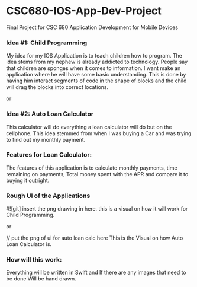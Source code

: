 # CSC680-IOS-App-Dev-Project
Final Project for CSC 680 Application Development for Mobile Devices 

### Idea #1: Child Programming
My idea for my IOS Application is to teach children how to program. The idea stems from my nephew is already addicted to technology. People say that children are sponges when it comes to information. I want make an application where he will have some basic understanding. This is done by having him interact segments of code in the shape of blocks and the child will drag the blocks into correct locations. 

or 

### Idea #2: Auto Loan Calculator
 This calculator will do everything a loan calculator will do but on the cellphone. This idea stemmed from when I was buying a Car and was trying to find out my monthly payment. 

### Features for Loan Calculator: 
The features of this application is to calculate monthly payments, time remaining on payments, Total money spent with the APR and compare it to buying it outright. 
### Rough UI of the Applications
#![git] insert the png drawing in here.
this is a visual on how it will work for Child Programming. 

or

// put the png of ui for auto loan calc here
This is the Visual on how Auto Loan Calculator is. 


### How will this work: 
Everything will be written in Swift and If there are any images that need to be done Will be hand drawn. 


